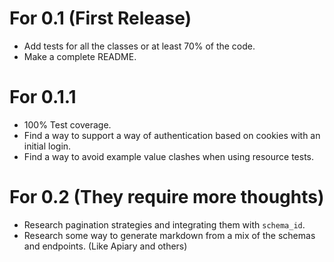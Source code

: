 # For 0.1 (First Release)
- Add tests for all the classes or at least 70% of the code.
- Make a complete README.

# For 0.1.1
- 100% Test coverage.
- Find a way to support a way of authentication based on cookies with an initial login.
- Find a way to avoid example value clashes when using resource tests.

# For 0.2 (They require more thoughts)
- Research pagination strategies and integrating them with `schema_id`.
- Research some way to generate markdown from a mix of the schemas and endpoints. (Like Apiary and others)
